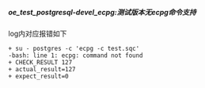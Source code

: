 ##### oe_test_postgresql-devel_ecpg:测试版本无ecpg命令支持

log内对应报错如下

```
+ su - postgres -c 'ecpg -c test.sqc'
-bash: line 1: ecpg: command not found
+ CHECK_RESULT 127
+ actual_result=127
+ expect_result=0
```

##### 